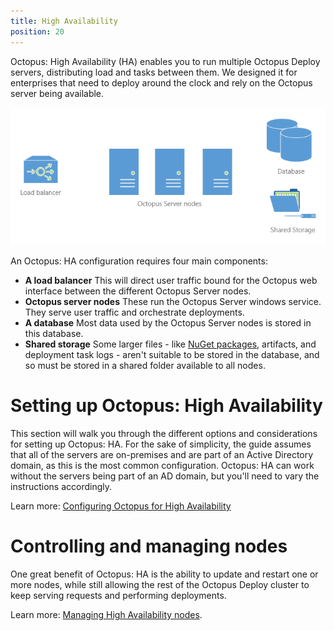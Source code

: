 ```yaml
---
title: High Availability
position: 20
---
```



Octopus: High Availability (HA) enables you to run multiple Octopus Deploy servers, distributing load and tasks between them. We designed it for enterprises that need to deploy around the clock and rely on the Octopus server being available.


![](/docs/images/3048119/3278420.png)


An Octopus: HA configuration requires four main components:

- **A load balancer**
This will direct user traffic bound for the Octopus web interface between the different Octopus Server nodes.
- **Octopus server nodes**
These run the Octopus Server windows service. They serve user traffic and orchestrate deployments.
- **A database**
Most data used by the Octopus Server nodes is stored in this database.
- **Shared storage**
Some larger files - like [NuGet packages](/docs/packaging-applications/package-repositories.md), artifacts, and deployment task logs - aren't suitable to be stored in the database, and so must be stored in a shared folder available to all nodes.


# Setting up Octopus: High Availability


This section will walk you through the different options and considerations for setting up Octopus: HA. For the sake of simplicity, the guide assumes that all of the servers are on-premises and are part of an Active Directory domain, as this is the most common configuration. Octopus: HA can work without the servers being part of an AD domain, but you'll need to vary the instructions accordingly.


Learn more: [Configuring Octopus for High Availability](/docs/administration/high-availability/configuring-octopus-for-high-availability.md)

# Controlling and managing nodes


One great benefit of Octopus: HA is the ability to update and restart one or more nodes, while still allowing the rest of the Octopus Deploy cluster to keep serving requests and performing deployments.


Learn more: [Managing High Availability nodes](/docs/administration/high-availability/managing-high-availability-nodes.md).

